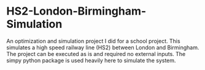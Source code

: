 # HS2-London-Birmingham-Simulation
An optimization and simulation project I did for a school project. This simulates a high speed railway line (HS2) between London and Birmingham.
The project can be executed as is and required no external inputs.
The simpy python package is used heavily here to simulate the system.
